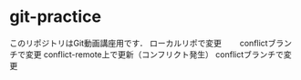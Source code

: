 # git-practice
このリポジトリはGit動画講座用です．
ローカルリポで変更　　
conflictブランチで変更
conflict-remote上で更新（コンフリクト発生）
conflictブランチで変更  
